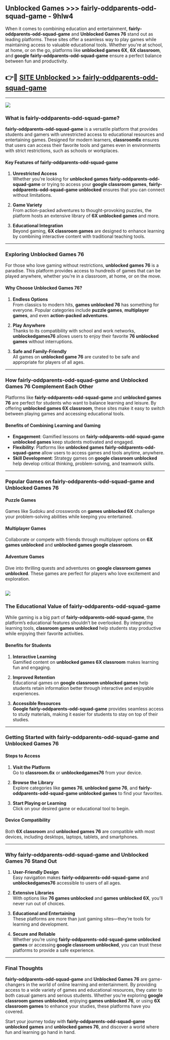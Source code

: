 ## Unblocked Games >>> fairly-oddparents-odd-squad-game - 9hlw4 

When it comes to combining education and entertainment, **fairly-oddparents-odd-squad-game** and **Unblocked Games 76** stand out as leading platforms. These sites offer a seamless way to play games while maintaining access to valuable educational tools. Whether you're at school, at home, or on the go, platforms like **unblocked games 6X**, **6X classroom**, and **google fairly-oddparents-odd-squad-game** ensure a perfect balance between fun and productivity.
## 👉🔴 [SITE Unblocked >> fairly-oddparents-odd-squad-game](http://premium.freeplayer.one?title=fairly-oddparents-odd-squad-game&ref=22JU)
---
<a href="http://premium.freeplayer.one?title=fairly-oddparents-odd-squad-game&ref=22JU/"><img src="https://github.com/user-attachments/assets/438f12ca-57a4-47a3-8ead-c64da593a1e5"/></a>
### What is fairly-oddparents-odd-squad-game?  

**fairly-oddparents-odd-squad-game** is a versatile platform that provides students and gamers with unrestricted access to educational resources and entertaining games. Designed for modern learners, **classroom6x** ensures that users can access their favorite tools and games even in environments with strict restrictions, such as schools or workplaces.  

#### Key Features of fairly-oddparents-odd-squad-game  

1. **Unrestricted Access**  
   Whether you're looking for **unblocked games fairly-oddparents-odd-squad-game** or trying to access your **google classroom games**, **fairly-oddparents-odd-squad-game unblocked** ensures that you can connect without limitations.  

2. **Game Variety**  
   From action-packed adventures to thought-provoking puzzles, the platform hosts an extensive library of **6X unblocked games** and more.  

3. **Educational Integration**  
   Beyond gaming, **6X classroom games** are designed to enhance learning by combining interactive content with traditional teaching tools.  



---

### Exploring Unblocked Games 76  

For those who love gaming without restrictions, **unblocked games 76** is a paradise. This platform provides access to hundreds of games that can be played anywhere, whether you're in a classroom, at home, or on the move.  

#### Why Choose Unblocked Games 76?  

1. **Endless Options**  
   From classics to modern hits, **games unblocked 76** has something for everyone. Popular categories include **puzzle games**, **multiplayer games**, and even **action-packed adventures**.  

2. **Play Anywhere**  
   Thanks to its compatibility with school and work networks, **unblockedgames76** allows users to enjoy their favorite **76 unblocked games** without interruptions.  

3. **Safe and Family-Friendly**  
   All games on **unblocked game 76** are curated to be safe and appropriate for players of all ages.  

---

### How fairly-oddparents-odd-squad-game and Unblocked Games 76 Complement Each Other  

Platforms like **fairly-oddparents-odd-squad-game** and **unblocked games 76** are perfect for students who want to balance learning and leisure. By offering **unblocked games 6X classroom**, these sites make it easy to switch between playing games and accessing educational tools.  

#### Benefits of Combining Learning and Gaming  

- **Engagement**: Gamified lessons on **fairly-oddparents-odd-squad-game unblocked games** keep students motivated and engaged.  
- **Flexibility**: Platforms like **unblocked games fairly-oddparents-odd-squad-game** allow users to access games and tools anytime, anywhere.  
- **Skill Development**: Strategy games on **google classroom unblocked** help develop critical thinking, problem-solving, and teamwork skills.  

---

### Popular Games on fairly-oddparents-odd-squad-game and Unblocked Games 76  

#### Puzzle Games  

Games like Sudoku and crosswords on **games unblocked 6X** challenge your problem-solving abilities while keeping you entertained.  

#### Multiplayer Games  

Collaborate or compete with friends through multiplayer options on **6X games unblocked** and **unblocked games google classroom**.  

#### Adventure Games  

Dive into thrilling quests and adventures on **google classroom games unblocked**. These games are perfect for players who love excitement and exploration.  

<a href="http://download.freeplayer.one?title=fairly-oddparents-odd-squad-game&ref=23D/"><img src="https://github.com/user-attachments/assets/fe0c3e91-c8e1-489c-acf0-e2f614c12fb8"/></a>
---

### The Educational Value of fairly-oddparents-odd-squad-game  

While gaming is a big part of **fairly-oddparents-odd-squad-game**, the platform’s educational features shouldn’t be overlooked. By integrating learning tools, **classroom games unblocked** help students stay productive while enjoying their favorite activities.  

#### Benefits for Students  

1. **Interactive Learning**  
   Gamified content on **unblocked games 6X classroom** makes learning fun and engaging.  

2. **Improved Retention**  
   Educational games on **google classroom unblocked games** help students retain information better through interactive and enjoyable experiences.  

3. **Accessible Resources**  
   **Google fairly-oddparents-odd-squad-game** provides seamless access to study materials, making it easier for students to stay on top of their studies.  

---

### Getting Started with fairly-oddparents-odd-squad-game and Unblocked Games 76  

#### Steps to Access  

1. **Visit the Platform**  
   Go to **classroom.6x** or **unblockedgames76** from your device.  

2. **Browse the Library**  
   Explore categories like **games 76**, **unblocked game 76**, and **fairly-oddparents-odd-squad-game unblocked games** to find your favorites.  

3. **Start Playing or Learning**  
   Click on your desired game or educational tool to begin.  

#### Device Compatibility  

Both **6X classroom** and **unblocked games 76** are compatible with most devices, including desktops, laptops, tablets, and smartphones.  

---

### Why fairly-oddparents-odd-squad-game and Unblocked Games 76 Stand Out  

1. **User-Friendly Design**  
   Easy navigation makes **fairly-oddparents-odd-squad-game** and **unblockedgames76** accessible to users of all ages.  

2. **Extensive Libraries**  
   With options like **76 games unblocked** and **games unblocked 6X**, you’ll never run out of choices.  

3. **Educational and Entertaining**  
   These platforms are more than just gaming sites—they’re tools for learning and development.  

4. **Secure and Reliable**  
   Whether you’re using **fairly-oddparents-odd-squad-game unblocked games** or accessing **google classroom unblocked**, you can trust these platforms to provide a safe experience.  

---

### Final Thoughts  

**fairly-oddparents-odd-squad-game** and **Unblocked Games 76** are game-changers in the world of online learning and entertainment. By providing access to a wide variety of games and educational resources, they cater to both casual gamers and serious students. Whether you’re exploring **google classroom games unblocked**, enjoying **games unblocked 76**, or using **6X classroom games** to enhance your studies, these platforms have you covered.  

Start your journey today with **fairly-oddparents-odd-squad-game unblocked games** and **unblocked games 76**, and discover a world where fun and learning go hand in hand.  